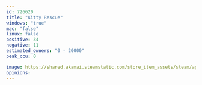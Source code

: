 ```yaml
---
id: 726620
title: "Kitty Rescue"
windows: "true"
mac: "false"
linux: false
positive: 34
negative: 11
estimated_owners: "0 - 20000"
peak_ccu: 0

image: https://shared.akamai.steamstatic.com/store_item_assets/steam/apps/726620/header.jpg?t=1591750098
opinions:
---
```

